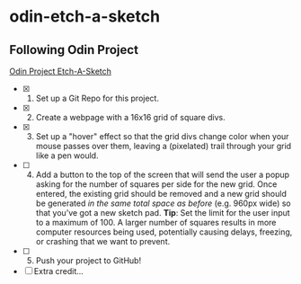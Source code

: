 # odin-etch-a-sketch

## Following Odin Project

[Odin Project Etch-A-Sketch](https://www.theodinproject.com/lessons/foundations-etch-a-sketch "Click Me!")
- [X] 1. Set up a Git Repo for this project.
- [X] 2. Create a webpage with a 16x16 grid of square divs. 
- [X] 3. Set up a "hover" effect so that the grid divs change color when your mouse passes over them, leaving a (pixelated) trail through your grid like a pen would.
- [ ] 4. Add a button to the top of the screen that will send the user a popup asking for the number of squares per side for the new grid. Once entered, the existing grid should be removed and a new grid should be generated *in the same total space as before* (e.g. 960px wide) so that you’ve got a new sketch pad. **Tip**: Set the limit for the user input to a maximum of 100. A larger number of squares results in more computer resources being used, potentially causing delays, freezing, or crashing that we want to prevent.
- [ ] 5. Push your project to GitHub!
- [ ] Extra credit...
